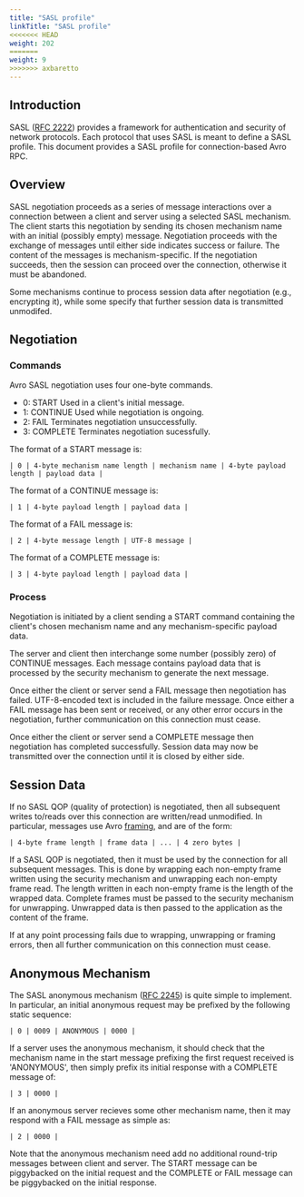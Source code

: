 ```yaml
---
title: "SASL profile"
linkTitle: "SASL profile"
<<<<<<< HEAD
weight: 202
=======
weight: 9
>>>>>>> axbaretto
---
```


<!--

 Licensed to the Apache Software Foundation (ASF) under one
 or more contributor license agreements.  See the NOTICE file
 distributed with this work for additional information
 regarding copyright ownership.  The ASF licenses this file
 to you under the Apache License, Version 2.0 (the
 "License"); you may not use this file except in compliance
 with the License.  You may obtain a copy of the License at

   https://www.apache.org/licenses/LICENSE-2.0

 Unless required by applicable law or agreed to in writing,
 software distributed under the License is distributed on an
 "AS IS" BASIS, WITHOUT WARRANTIES OR CONDITIONS OF ANY
 KIND, either express or implied.  See the License for the
 specific language governing permissions and limitations
 under the License.

-->

## Introduction
SASL ([RFC 2222](https://www.ietf.org/rfc/rfc2222.txt)) provides a framework for authentication and security of network protocols. Each protocol that uses SASL is meant to define a SASL profile. This document provides a SASL profile for connection-based Avro RPC.

## Overview
SASL negotiation proceeds as a series of message interactions over a connection between a client and server using a selected SASL mechanism. The client starts this negotiation by sending its chosen mechanism name with an initial (possibly empty) message. Negotiation proceeds with the exchange of messages until either side indicates success or failure. The content of the messages is mechanism-specific. If the negotiation succeeds, then the session can proceed over the connection, otherwise it must be abandoned.

Some mechanisms continue to process session data after negotiation (e.g., encrypting it), while some specify that further session data is transmitted unmodifed.

## Negotiation

### Commands
Avro SASL negotiation uses four one-byte commands.

* 0: START Used in a client's initial message.
* 1: CONTINUE Used while negotiation is ongoing.
* 2: FAIL Terminates negotiation unsuccessfully.
* 3: COMPLETE Terminates negotiation sucessfully.

The format of a START message is:

`| 0 | 4-byte mechanism name length | mechanism name | 4-byte payload length | payload data |`

The format of a CONTINUE message is:

`| 1 | 4-byte payload length | payload data |`

The format of a FAIL message is:

`| 2 | 4-byte message length | UTF-8 message |`

The format of a COMPLETE message is:

`| 3 | 4-byte payload length | payload data |`

### Process
Negotiation is initiated by a client sending a START command containing the client's chosen mechanism name and any mechanism-specific payload data.

The server and client then interchange some number (possibly zero) of CONTINUE messages. Each message contains payload data that is processed by the security mechanism to generate the next message.

Once either the client or server send a FAIL message then negotiation has failed. UTF-8-encoded text is included in the failure message. Once either a FAIL message has been sent or received, or any other error occurs in the negotiation, further communication on this connection must cease.

Once either the client or server send a COMPLETE message then negotiation has completed successfully. Session data may now be transmitted over the connection until it is closed by either side.

## Session Data
If no SASL QOP (quality of protection) is negotiated, then all subsequent writes to/reads over this connection are written/read unmodified. In particular, messages use Avro [framing](#Message+Framing), and are of the form:

`| 4-byte frame length | frame data | ... | 4 zero bytes |`

If a SASL QOP is negotiated, then it must be used by the connection for all subsequent messages. This is done by wrapping each non-empty frame written using the security mechanism and unwrapping each non-empty frame read. The length written in each non-empty frame is the length of the wrapped data. Complete frames must be passed to the security mechanism for unwrapping. Unwrapped data is then passed to the application as the content of the frame.

If at any point processing fails due to wrapping, unwrapping or framing errors, then all further communication on this connection must cease.

## Anonymous Mechanism
The SASL anonymous mechanism ([RFC 2245](https://www.ietf.org/rfc/rfc2222.txt)) is quite simple to implement. In particular, an initial anonymous request may be prefixed by the following static sequence:

`| 0 | 0009 | ANONYMOUS | 0000 |`

If a server uses the anonymous mechanism, it should check that the mechanism name in the start message prefixing the first request received is 'ANONYMOUS', then simply prefix its initial response with a COMPLETE message of:

`| 3 | 0000 |`

If an anonymous server recieves some other mechanism name, then it may respond with a FAIL message as simple as:

`| 2 | 0000 |`

Note that the anonymous mechanism need add no additional round-trip messages between client and server. The START message can be piggybacked on the initial request and the COMPLETE or FAIL message can be piggybacked on the initial response.
